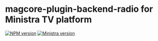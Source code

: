 # magcore-plugin-backend-radio for Ministra TV platform

[![NPM version](https://img.shields.io/npm/v/magcore-plugin-backend-radio.svg?style=flat-square)](https://www.npmjs.com/package/magcore-plugin-backend-radio)
[![Ministra version](https://img.shields.io/badge/Ministra-5.6.0-%23532560.svg?style=flat-square)](https://ministra.com)
